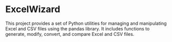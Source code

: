 # ExcelWizard
This project provides a set of Python utilities for managing and manipulating Excel and CSV files using the pandas library. It includes functions to generate, modify, convert, and compare Excel and CSV files.
